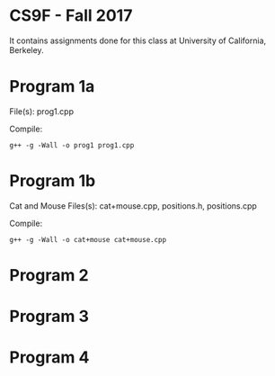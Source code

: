 CS9F - Fall 2017 
======================

It contains assignments done for this class at University of California, Berkeley.

# Program 1a

File(s): prog1.cpp

Compile:
```
g++ -g -Wall -o prog1 prog1.cpp
```

# Program 1b
Cat and Mouse
Files(s): cat+mouse.cpp, positions.h, positions.cpp

Compile:
```
g++ -g -Wall -o cat+mouse cat+mouse.cpp
```


# Program 2

# Program 3

# Program 4
